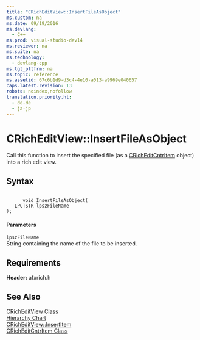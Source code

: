 ```yaml
---
title: "CRichEditView::InsertFileAsObject"
ms.custom: na
ms.date: 09/19/2016
ms.devlang: 
  - C++
ms.prod: visual-studio-dev14
ms.reviewer: na
ms.suite: na
ms.technology: 
  - devlang-cpp
ms.tgt_pltfrm: na
ms.topic: reference
ms.assetid: 67c6b1d9-d3c4-4e10-a013-a9969e040657
caps.latest.revision: 13
robots: noindex,nofollow
translation.priority.ht: 
  - de-de
  - ja-jp
---
```

# CRichEditView::InsertFileAsObject
Call this function to insert the specified file (as a [CRichEditCntrItem](../vs140/CRichEditCntrItem-Class.md) object) into a rich edit view.  
  
## Syntax  
  
```  
  
      void InsertFileAsObject(  
   LPCTSTR lpszFileName   
);  
```  
  
#### Parameters  
 `lpszFileName`  
 String containing the name of the file to be inserted.  
  
## Requirements  
 **Header:** afxrich.h  
  
## See Also  
 [CRichEditView Class](../vs140/CRichEditView-Class.md)   
 [Hierarchy Chart](../vs140/Hierarchy-Chart.md)   
 [CRichEditView::InsertItem](../vs140/CRichEditView--InsertItem.md)   
 [CRichEditCntrItem Class](../vs140/CRichEditCntrItem-Class.md)